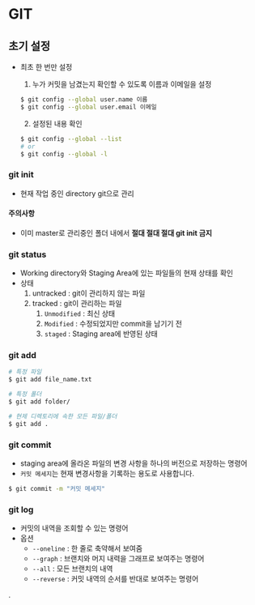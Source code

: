 # GIT

## 초기 설정

- 최초 한 번만 설정

  1. 누가 커밋을 남겼는지 확인할 수 있도록 이름과 이메일을 설정

  ```bash
  $ git config --global user.name 이름
  $ git config --global user.email 이메일
  
  ```

  2. 설정된 내용 확인

  ```bash
  $ git config --global --list
  # or
  $ git config --global -l
  ```

### git init

- 현재 작업 중인 directory git으로 관리

#### 주의사항

- 이미 master로 관리중인 폴더 내에서 **절대 절대 절대 git init 금지**

### git status

- Working directory와 Staging Area에 있는 파일들의 현재 상태를 확인
- 상태
  1. untracked : git이 관리하지 않는 파일
  2. tracked : git이 관리하는 파일
     1. `Unmodified` : 최신 상태
     2. `Modified` : 수정되었지만 commit을 남기기 전
     3. `staged` : Staging area에 반영된 상태

### git add

```bash
# 특정 파일
$ git add file_name.txt

# 특정 폴더
$ git add folder/

# 현제 디렉토리에 속한 모든 파일/폴더
$ git add .
```

### git commit

- staging area에 올라온 파일의 변경 사항을 하나의 버전으로 저장하는 명령어
- `커밋 메세지`는 현재 변경사항을 기록하는 용도로 사용합니다.

```bash
$ git commit -m "커밋 메세지"
```

### git log

- 커밋의 내역을 조회할 수 있는 명령어
- 옵션
  - `--oneline` : 한 줄로 축약해서 보여줌
  - `--graph` : 브랜치와 머지 내력을 그래프로 보여주는 명령어
  - `--all` : 모든 브랜치의 내역
  - `--reverse` : 커밋 내역의 순서를 반대로 보여주는 명령어

.
